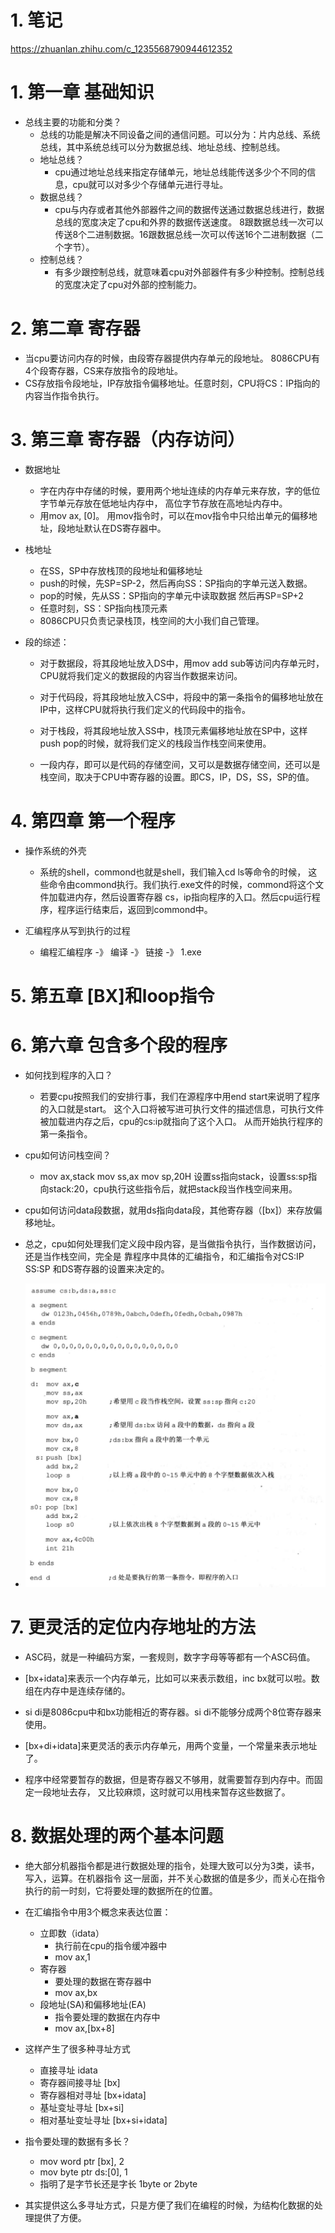 
# 1. 笔记
https://zhuanlan.zhihu.com/c_1235568790944612352


# 1. 第一章 基础知识
- 总线主要的功能和分类？
    - 总线的功能是解决不同设备之间的通信问题。可以分为：片内总线、系统总线，其中系统总线可以分为数据总线、地址总线、控制总线。
    - 地址总线？
        - cpu通过地址总线来指定存储单元，地址总线能传送多少个不同的信息，cpu就可以对多少个存储单元进行寻址。
    - 数据总线？
        - cpu与内存或者其他外部器件之间的数据传送通过数据总线进行，数据总线的宽度决定了cpu和外界的数据传送速度。
        8跟数据总线一次可以传送8个二进制数据。16跟数据总线一次可以传送16个二进制数据（二个字节）。
    - 控制总线？
        - 有多少跟控制总线，就意味着cpu对外部器件有多少种控制。控制总线的宽度决定了cpu对外部的控制能力。

# 2. 第二章 寄存器
- 当cpu要访问内存的时候，由段寄存器提供内存单元的段地址。 8086CPU有4个段寄存器，CS来存放指令的段地址。
- CS存放指令段地址，IP存放指令偏移地址。任意时刻，CPU将CS：IP指向的内容当作指令执行。

# 3. 第三章 寄存器（内存访问）
- 数据地址
    - 字在内存中存储的时候，要用两个地址连续的内存单元来存放，字的低位字节单元存放在低地址内存中，
    高位字节存放在高地址内存中。
    - 用mov ax, [0]。 用mov指令时，可以在mov指令中只给出单元的偏移地址，段地址默认在DS寄存器中。

- 栈地址
    - 在SS，SP中存放栈顶的段地址和偏移地址
    - push的时候，先SP=SP-2，然后再向SS：SP指向的字单元送入数据。
    - pop的时候，先从SS：SP指向的字单元中读取数据 然后再SP=SP+2
    - 任意时刻，SS：SP指向栈顶元素
    - 8086CPU只负责记录栈顶，栈空间的大小我们自己管理。
    
- 段的综述：
    - 对于数据段，将其段地址放入DS中，用mov add sub等访问内存单元时，CPU就将我们定义的数据段的内容当作数据来访问。
    - 对于代码段，将其段地址放入CS中，将段中的第一条指令的偏移地址放在IP中，这样CPU就将执行我们定义的代码段中的指令。
    - 对于栈段，将其段地址放入SS中，栈顶元素偏移地址放在SP中，这样push pop的时候，就将我们定义的栈段当作栈空间来使用。
    
    - 一段内存，即可以是代码的存储空间，又可以是数据存储空间，还可以是栈空间，取决于CPU中寄存器的设置。即CS，IP，DS，SS，SP的值。
    
# 4. 第四章 第一个程序
- 操作系统的外壳
    - 系统的shell，commond也就是shell，我们输入cd ls等命令的时候，
    这些命令由commond执行。我们执行.exe文件的时候，commond将这个文件加载进内存，然后设置寄存器
    cs，ip指向程序的入口。然后cpu运行程序，程序运行结束后，返回到commond中。

- 汇编程序从写到执行的过程
    - 编程汇编程序 -》 编译 -》 链接 -》 1.exe
    
# 5. 第五章 [BX]和loop指令

# 6. 第六章 包含多个段的程序
- 如何找到程序的入口？
    - 若要cpu按照我们的安排行事，我们在源程序中用end start来说明了程序的入口就是start。
    这个入口将被写进可执行文件的描述信息，可执行文件被加载进内存之后，cpu的cs:ip就指向了这个入口。
    从而开始执行程序的第一条指令。
    
- cpu如何访问栈空间？
    - mov ax,stack mov ss,ax mov sp,20H 
    设置ss指向stack，设置ss:sp指向stack:20，cpu执行这些指令后，就把stack段当作栈空间来用。
    
- cpu如何访问data段数据，就用ds指向data段，其他寄存器（[bx]）来存放偏移地址。
- 总之，cpu如何处理我们定义段中段内容，是当做指令执行，当作数据访问，还是当作栈空间，完全是
靠程序中具体的汇编指令，和汇编指令对CS:IP SS:SP 和DS寄存器的设置来决定的。

- ![](figure/assmeble.png)

# 7. 更灵活的定位内存地址的方法

- ASC码，就是一种编码方案，一套规则，数字字母等等都有一个ASC码值。

- [bx+idata]来表示一个内存单元，比如可以来表示数组，inc bx就可以啦。数组在内存中是连续存储的。

- si di是8086cpu中和bx功能相近的寄存器。si di不能够分成两个8位寄存器来使用。

- [bx+di+idata]来更灵活的表示内存单元，用两个变量，一个常量来表示地址了。

- 程序中经常要暂存的数据，但是寄存器又不够用，就需要暂存到内存中。而固定一段地址去存，
又比较麻烦，这时就可以用栈来暂存这些数据了。

# 8. 数据处理的两个基本问题
- 绝大部分机器指令都是进行数据处理的指令，处理大致可以分为3类，读书，写入，运算。在机器指令
这一层面，并不关心数据的值是多少，而关心在指令执行的前一时刻，它将要处理的数据所在的位置。

- 在汇编指令中用3个概念来表达位置：
    - 立即数（idata）
        - 执行前在cpu的指令缓冲器中
        - mov ax,1
    - 寄存器
        - 要处理的数据在寄存器中
        - mov ax,bx
    - 段地址(SA)和偏移地址(EA)
        - 指令要处理的数据在内存中
        - mov ax,[bx+8]
- 这样产生了很多种寻址方式
    - 直接寻址 idata
    - 寄存器间接寻址 [bx]
    - 寄存器相对寻址 [bx+idata]
    - 基址变址寻址 [bx+si]
    - 相对基址变址寻址 [bx+si+idata]
- 指令要处理的数据有多长？
    - mov word ptr [bx], 2
    - mov byte ptr ds:[0], 1
    - 指明了是字节长还是字长 1byte or 2byte
- 其实提供这么多寻址方式，只是方便了我们在编程的时候，为结构化数据的处理提供了方便。
